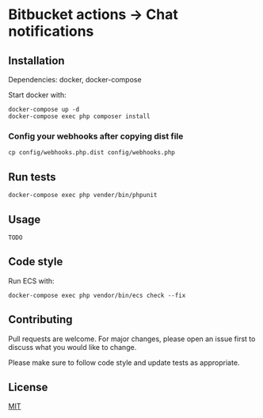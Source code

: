 # Bitbucket actions -> Chat notifications 

## Installation
Dependencies:
docker, docker-compose

Start docker with:
```
docker-compose up -d
docker-compose exec php composer install
```
### Config your webhooks after copying dist file
```
cp config/webhooks.php.dist config/webhooks.php
```

## Run tests
```
docker-compose exec php vender/bin/phpunit
```

## Usage
```
TODO
```


## Code style
Run ECS with:
```
docker-compose exec php vendor/bin/ecs check --fix
```

## Contributing
Pull requests are welcome. For major changes, please open an issue first to discuss what you would like to change.

Please make sure to follow code style and update tests as appropriate.

## License
[MIT](https://choosealicense.com/licenses/mit/)







